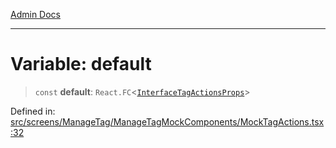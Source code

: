 [Admin Docs](/)

***

# Variable: default

> `const` **default**: `React.FC`\<[`InterfaceTagActionsProps`](../../../../../components/TagActions/TagActions/interfaces/InterfaceTagActionsProps.md)\>

Defined in: [src/screens/ManageTag/ManageTagMockComponents/MockTagActions.tsx:32](https://github.com/PalisadoesFoundation/talawa-admin/blob/main/src/screens/ManageTag/ManageTagMockComponents/MockTagActions.tsx#L32)
